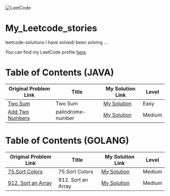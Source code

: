 ![LeetCode](https://img.shields.io/badge/LeetCode-turabaev-brightgreen)

# My_Leetcode_stories
leetcode-solutions I have solved/ been solving ...

You can find my LeetCode profile [here](https://leetcode.com/u/adam_69/).



# Table of Contents (JAVA)

| Original Problem Link       | Title                           | My Solution Link              | Level     |
|-----------------------------|---------------------------------|-------------------------------|-----------|
| [Two Sum](https://leetcode.com/problems/two-sum/) | Two Sum | [My Solution]((https://github.com/turabaev69/My_Leetcode_stories/blob/main/Java/easy/Two%20Sum.java)) | Easy      |
| [Add Two Numbers](https://leetcode.com/problems/add-two-numbers/](https://leetcode.com/problems/palindrome-number/)) | palindrome-number              | [My Solution](https://github.com/turabaev69/My_Leetcode_stories/blob/main/Java/medium/Palindrome%20Number.java) | Medium    |



# Table of Contents  (GOLANG)

| Original Problem Link       | Title                           | My Solution Link              | Level     |
|-----------------------------|---------------------------------|-------------------------------|-----------|
| [75.Sort Colors](https://leetcode.com/problems/sort-colors/) | 75.Sort Colors   | [My Solution](https://github.com/turabaev69/My_Leetcode_stories/blob/main/Golang/75.%20Sort%20Colors/Sort-Colors.go) | Medium  |
| [912. Sort an Array](https://leetcode.com/problems/sort-an-array/) | 912. Sort an Array | [My Solution](https://github.com/turabaev69/My_Leetcode_stories/tree/main/Golang/912.%20Sort%20an%20Array) | Medium    |
